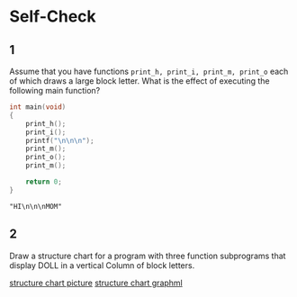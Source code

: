 # Self-Check

## 1

Assume that you have functions `print_h, print_i, print_m, print_o` each of which draws a large block letter. What is the effect of executing the following main function?

```c
int main(void)
{
    print_h();
    print_i();
    printf("\n\n\n");
    print_m();
    print_o();
    print_m();

    return 0;
}
```

`"HI\n\n\nMOM"`

## 2

Draw a structure chart for a program with three function subprograms that display DOLL in a vertical Column of block letters.

[structure chart picture](structure_chart.bmp)
[structure chart graphml](structure_chart.graphml)
